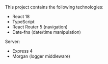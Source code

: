 This project contains the following technologies:
- React 18
- TypeScript
- React Router 5 (navigation)
- Date-fns (date/time manipulation)

Server:
- Express 4
- Morgan (logger middleware)
